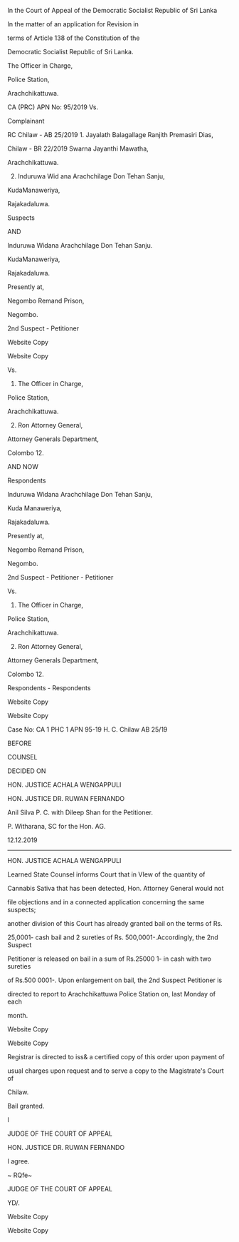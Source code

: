 In the Court of Appeal of the Democratic Socialist Republic of Sri Lanka

In the matter of an application for Revision in

terms of Article 138 of the Constitution of the

Democratic Socialist Republic of Sri Lanka.

The Officer in Charge,

Police Station,

Arachchikattuwa.

CA (PRC) APN No: 95/2019 Vs.

Complainant

RC Chilaw - AB 25/2019 1. Jayalath Balagallage Ranjith Premasiri Dias,

Chilaw - BR 22/2019 Swarna Jayanthi Mawatha,

Arachchikattuwa.

2. Induruwa Wid ana Arachchilage Don Tehan Sanju,

KudaManaweriya,

Rajakadaluwa.

Suspects

AND

Induruwa Widana Arachchilage Don Tehan Sanju.

KudaManaweriya,

Rajakadaluwa.

Presently at,

Negombo Remand Prison,

Negombo.

2nd Suspect - Petitioner

Website Copy

Website Copy

Vs.

1. The Officer in Charge,

Police Station,

Arachchikattuwa.

2. Ron Attorney General,

Attorney Generals Department,

Colombo 12.

AND NOW

Respondents

Induruwa Widana Arachchilage Don Tehan Sanju,

Kuda Manaweriya,

Rajakadaluwa.

Presently at,

Negombo Remand Prison,

Negombo.

2nd Suspect - Petitioner - Petitioner

Vs.

1. The Officer in Charge,

Police Station,

Arachchikattuwa.

2. Ron Attorney General,

Attorney Generals Department,

Colombo 12.

Respondents - Respondents

Website Copy

Website Copy

Case No: CA 1 PHC 1 APN 95-19 H. C. Chilaw AB 25/19

BEFORE

COUNSEL

DECIDED ON

HON. JUSTICE ACHALA WENGAPPULI

HON. JUSTICE DR. RUWAN FERNANDO

Anil Silva P. C. with Dileep Shan for the Petitioner.

P. Witharana, SC for the Hon. AG.

12.12.2019

***

HON. JUSTICE ACHALA WENGAPPULI

Learned State Counsel informs Court that in VIew of the quantity of

Cannabis Sativa that has been detected, Hon. Attorney General would not

file objections and in a connected application concerning the same suspects;

another division of this Court has already granted bail on the terms of Rs.

25,0001- cash bail and 2 sureties of Rs. 500,0001-.Accordingly, the 2nd Suspect

Petitioner is released on bail in a sum of Rs.25000 1- in cash with two sureties

of Rs.500 0001-. Upon enlargement on bail, the 2nd Suspect Petitioner is

directed to report to Arachchikattuwa Police Station on, last Monday of each

month.

Website Copy

Website Copy

Registrar is directed to iss\& a certified copy of this order upon payment of

usual charges upon request and to serve a copy to the Magistrate's Court of

Chilaw.

Bail granted.

l

JUDGE OF THE COURT OF APPEAL

HON. JUSTICE DR. RUWAN FERNANDO

I agree.

~ RQfe~

JUDGE OF THE COURT OF APPEAL

YD/.

Website Copy

Website Copy